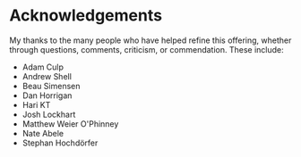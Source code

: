 # Acknowledgements

My thanks to the many people who have helped refine this offering, whether through questions, comments, criticism, or commendation. These include:

- Adam Culp
- Andrew Shell
- Beau Simensen
- Dan Horrigan
- Hari KT
- Josh Lockhart
- Matthew Weier O'Phinney
- Nate Abele
- Stephan Hochdörfer
